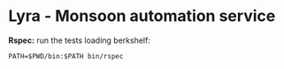 Lyra - Monsoon automation service
==================

**Rspec:** run the tests loading berkshelf:

    PATH=$PWD/bin:$PATH bin/rspec    
